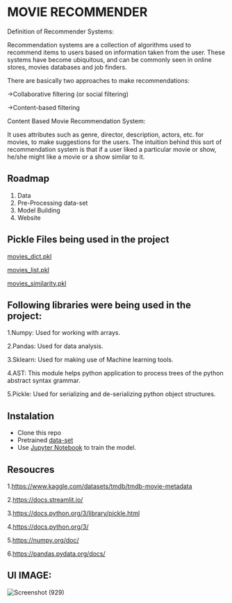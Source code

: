 
# MOVIE RECOMMENDER

Definition of Recommender Systems:

Recommendation systems are a collection of algorithms used to recommend items to users based on information taken from the user. These systems have become ubiquitous, and can be commonly seen in online stores, movies databases and job finders.


There are basically two approaches to make recommendations:

->Collaborative filtering (or social filtering)

->Content-based filtering

 Content Based Movie Recommendation System:

It uses attributes such as genre, director, description, actors, etc. for movies, to make suggestions for the users. The intuition behind this sort of recommendation system is that if a user liked a particular movie or show, he/she might like a movie or a show similar to it.
 


## Roadmap
1. Data
2. Pre-Processing data-set
3. Model Building
4. Website




## Pickle Files being used in the project

[movies_dict.pkl](https://drive.google.com/file/d/1qO_1VLe68AJ2bgyGotGn0ozysdZyyFwR/view?usp=sharin)

[movies_list.pkl](https://drive.google.com/file/d/1n4CLIUFpo-z-PkeZrJiiI2lPX8ATWhzc/view?usp=sharing)

[movies_similarity.pkl](https://drive.google.com/file/d/1yfor1xBGf_i8mEg2u0ZEWsdx7RIA6I1X/view?usp=sharing)

## Following libraries were being used in the project:

1.Numpy: Used for working with arrays.

2.Pandas: Used for data analysis.

3.Sklearn: Used for making use of Machine learning tools.

4.AST: This module helps python application to process trees of the python abstract syntax grammar.

5.Pickle: Used for serializing and de-serializing python object structures.

## Instalation

- Clone this repo
- Pretrained [data-set](https://www.kaggle.com/datasets/tmdb/tmdb-movie-metadata) 
- Use [Jupyter Notebook](https://jupyter.org/) to train the model.

## Resoucres

1.https://www.kaggle.com/datasets/tmdb/tmdb-movie-metadata

2.https://docs.streamlit.io/

3.https://docs.python.org/3/library/pickle.html

4.https://docs.python.org/3/

5.https://numpy.org/doc/

6.https://pandas.pydata.org/docs/

## UI IMAGE:

![Screenshot (929)](https://user-images.githubusercontent.com/86736177/170811742-9f0ca811-5dfa-4509-a1c7-9fb415ca65dd.png)





